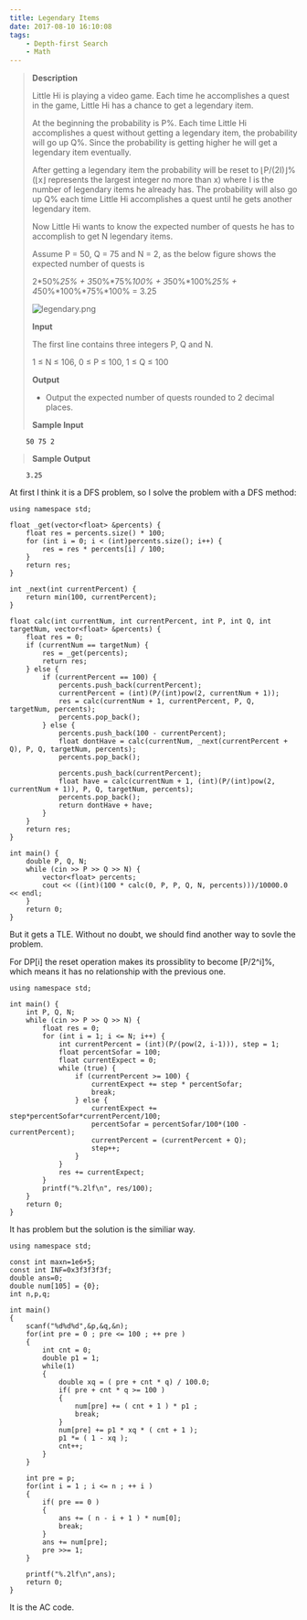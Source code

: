 ```yaml
---
title: Legendary Items
date: 2017-08-10 16:10:08
tags:
    - Depth-first Search
    - Math
---
```



> **Description**
>
> Little Hi is playing a video game. Each time he accomplishes a quest in the game, Little Hi has a chance to get a legendary item.
>
> At the beginning the probability is P%. Each time Little Hi accomplishes a quest without getting a legendary item, the probability will go up Q%. Since the probability is getting higher he will get a legendary item eventually.
>
> After getting a legendary item the probability will be reset to ⌊P/(2I)⌋% (⌊x⌋ represents the largest integer no more than x) where I is the number of legendary items he already has. The probability will also go up Q% each time Little Hi accomplishes a quest until he gets another legendary item.
>
> Now Little Hi wants to know the expected number of quests he has to accomplish to get N legendary items.
>
> Assume P = 50, Q = 75 and N = 2, as the below figure shows the expected number of quests is
>
> 2*50%*25% + 3*50%*75%*100% + 3*50%*100%*25% + 4*50%*100%*75%*100% = 3.25
>
> ![legendary.png](https://media.hihocoder.com//problem_images/20170331/14909360988185.png)
>
> **Input**
>
> The first line contains three integers P, Q and N.
>
> 1 ≤ N ≤ 106, 0 ≤ P ≤ 100, 1 ≤ Q ≤ 100
>
> **Output**
>
> + Output the expected number of quests rounded to 2 decimal places.
> <!--more-->
> **Sample Input**
```
    50 75 2
```
> **Sample Output**
```
    3.25
```

At first I think it is a DFS problem, so I solve the problem with a DFS method:

```
using namespace std;

float _get(vector<float> &percents) {
    float res = percents.size() * 100;
    for (int i = 0; i < (int)percents.size(); i++) {
        res = res * percents[i] / 100;
    }
    return res;
}

int _next(int currentPercent) {
    return min(100, currentPercent);
}

float calc(int currentNum, int currentPercent, int P, int Q, int targetNum, vector<float> &percents) {
    float res = 0;
    if (currentNum == targetNum) {
        res = _get(percents);
        return res;
    } else {
        if (currentPercent == 100) {
            percents.push_back(currentPercent);
            currentPercent = (int)(P/(int)pow(2, currentNum + 1));
            res = calc(currentNum + 1, currentPercent, P, Q, targetNum, percents);
            percents.pop_back();
        } else {
            percents.push_back(100 - currentPercent);
            float dontHave = calc(currentNum, _next(currentPercent + Q), P, Q, targetNum, percents);
            percents.pop_back();

            percents.push_back(currentPercent);
            float have = calc(currentNum + 1, (int)(P/(int)pow(2, currentNum + 1)), P, Q, targetNum, percents);
            percents.pop_back();
            return dontHave + have;
        }
    }
    return res;
}

int main() {
    double P, Q, N;
    while (cin >> P >> Q >> N) {
        vector<float> percents;
        cout << ((int)(100 * calc(0, P, P, Q, N, percents)))/10000.0 << endl;
    }
    return 0;
}
```

But it gets a TLE. Without no doubt, we should find another way to sovle the problem.

For DP[i] the reset operation makes its prossiblity to become [P/2^i]%, which means it has no relationship with the previous one.

```
using namespace std;

int main() {
    int P, Q, N;
    while (cin >> P >> Q >> N) {
        float res = 0;
        for (int i = 1; i <= N; i++) {
            int currentPercent = (int)(P/(pow(2, i-1))), step = 1;
            float percentSofar = 100;
            float currentExpect = 0;
            while (true) {
                if (currentPercent >= 100) {
                    currentExpect += step * percentSofar;
                    break;
                } else {
                    currentExpect += step*percentSofar*currentPercent/100;
                    percentSofar = percentSofar/100*(100 - currentPercent);
                    currentPercent = (currentPercent + Q);
                    step++;
                }
            }
            res += currentExpect;
        }
        printf("%.2lf\n", res/100);
    }
    return 0;
}
```

It has problem but the solution is the similiar way.

```
using namespace std;

const int maxn=1e6+5;
const int INF=0x3f3f3f3f;
double ans=0;
double num[105] = {0};
int n,p,q;

int main()
{
    scanf("%d%d%d",&p,&q,&n);
    for(int pre = 0 ; pre <= 100 ; ++ pre )
    {
        int cnt = 0;
        double p1 = 1;
        while(1)
        {
            double xq = ( pre + cnt * q) / 100.0;
            if( pre + cnt * q >= 100 )
            {
                num[pre] += ( cnt + 1 ) * p1 ;
                break;
            }
            num[pre] += p1 * xq * ( cnt + 1 );
            p1 *= ( 1 - xq );
            cnt++;
        }
    }

    int pre = p;
    for(int i = 1 ; i <= n ; ++ i )
    {
        if( pre == 0 )
        {
            ans += ( n - i + 1 ) * num[0];
            break;
        }
        ans += num[pre];
        pre >>= 1;
    }

    printf("%.2lf\n",ans);
    return 0;
}
```

It is the AC code.
